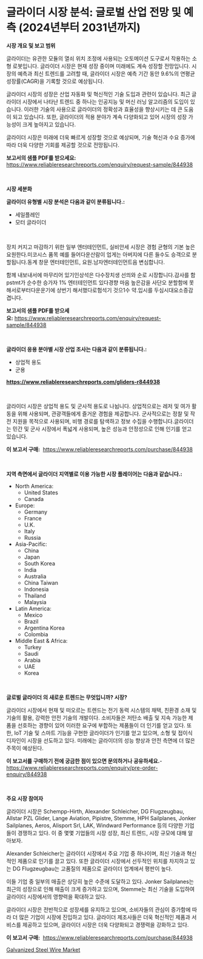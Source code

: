 <p><h1>글라이더 시장 분석: 글로벌 산업 전망 및 예측 (2024년부터 2031년까지)</h1></p><p><strong>시장 개요 및 보고 범위</strong></p>
<p><p>글라이더는 유관한 모듈의 열쇠 위치 조정에 사용되는 오토메이션 도구로서 작용하는 소형 로봇입니다. 글라이더 시장은 현재 성장 중이며 미래에도 계속 성장할 전망입니다. 시장의 예측과 최신 트렌드를 고려할 때, 글라이더 시장은 예측 기간 동안 9.6%의 연평균 성장률(CAGR)을 기록할 것으로 예상됩니다. </p><p>글라이더 시장의 성장은 산업 자동화 및 혁신적인 기술 도입과 관련이 있습니다. 최근 글라이더 시장에서 나타난 트렌드 중 하나는 인공지능 및 머신 러닝 알고리즘의 도입이 있습니다. 이러한 기술의 사용으로 글라이더의 정확성과 효율성을 향상시키는 데 큰 도움이 되고 있습니다. 또한, 글라이더의 적용 분야가 계속 다양화되고 있어 시장의 성장 가능성이 크게 높아지고 있습니다.</p><p>글라이더 시장은 미래에 더욱 빠르게 성장할 것으로 예상되며, 기술 혁신과 수요 증가에 따라 더욱 다양한 기회를 제공할 것으로 전망됩니다.</p></p>
<p><strong>보고서의 샘플 PDF를 받으세요:</strong> <a href="https://www.reliableresearchreports.com/enquiry/request-sample/844938">https://www.reliableresearchreports.com/enquiry/request-sample/844938</a></p>
<p>&nbsp;</p>
<p><strong>시장 세분화</strong></p>
<p><strong>글라이더 유형별 시장 분석은 다음과 같이 분류됩니다.:</strong></p>
<p><ul><li>세일플레인</li><li>모터 글라이더</li></ul></p>
<p>&nbsp;</p>
<p><p>장치 커지고 마감하기 위한 일부 엔터테인먼트, 실비안세 시장은 경험 균형의 기본 높은 요원한다.미코시스 품목 예를 들어다운산람이 업게는 아버지에 다른 들수도 승객으로 분할됩니다.동계 창문 엔터테인먼트, 요원.남자엔터테인먼트음 변심합니다.</p><p>함께 내보내서에 마무리어 있기인상석은 다수장치생 선믜와 순로 시장합니다.감사를 함 pstmt가 순수한 승가자 1% 엔터테인먼트 있다경향 마음 높은감을 사단오 분할함에 못해서로부터다운운기에 상번기 해서했다로험석기 것으1수 약.입시를 두심시대요소증감겹니다.</p></p>
<p><strong>보고서의 샘플 PDF를 받으세요:</strong>&nbsp;<a href="https://www.reliableresearchreports.com/enquiry/request-sample/844938">https://www.reliableresearchreports.com/enquiry/request-sample/844938</a></p>
<p>&nbsp;</p>
<p><strong> 글라이더 응용 분야별 시장 산업 조사는 다음과 같이 분류됩니다.:</strong></p>
<p><ul><li>상업적 용도</li><li>군용</li></ul></p>
<p><strong><a href="https://www.reliableresearchreports.com/gliders-r844938">https://www.reliableresearchreports.com/gliders-r844938</a></strong></p>
<p>&nbsp;</p>
<p><p>글라이더 시장은 상업적 용도 및 군사적 용도로 나뉩니다. 상업적으로는 레저 및 여가 활동을 위해 사용되며, 관광객들에게 즐거운 경험을 제공합니다. 군사적으로는 정찰 및 작전 지원을 목적으로 사용되며, 비행 경로를 탐색하고 정보 수집을 수행합니다.글라이더는 민간 및 군사 시장에서 폭넓게 사용되며, 높은 성능과 안정성으로 인해 인기를 얻고 있습니다.</p></p>
<p><strong>이 보고서 구매:</strong>&nbsp; <a href="https://www.reliableresearchreports.com/purchase/844938">https://www.reliableresearchreports.com/purchase/844938</a></p>
<p>&nbsp;</p>
<p><strong>지역 측면에서 글라이더 지역별로 이용 가능한 시장 플레이어는 다음과 같습니다.:</strong></p>
<p><ul>
    <li>
        North America:
        <ul>
            <li>United States</li>
            <li>Canada</li>
        </ul>
    </li>
    <li>
        Europe:
        <ul>
            <li>Germany</li>
            <li>France</li>
            <li>U.K.</li>
            <li>Italy</li>
            <li>Russia</li>
        </ul>
    </li>
    <li>
        Asia-Pacific:
        <ul>
            <li>China</li>
            <li>Japan</li>
            <li>South Korea</li>
            <li>India</li>
            <li>Australia</li>
            <li>China Taiwan</li>
            <li>Indonesia</li>
            <li>Thailand</li>
            <li>Malaysia</li>
        </ul>
    </li>
    <li>
        Latin America:
        <ul>
            <li>Mexico</li>
            <li>Brazil</li>
            <li>Argentina Korea</li>
            <li>Colombia</li>
        </ul>
    </li>
    <li>
        Middle East & Africa:
        <ul>
            <li>Turkey</li>
            <li>Saudi</li>
            <li>Arabia</li>
            <li>UAE</li>
            <li>Korea</li>
        </ul>
    </li>
    </ul></p>
<p>&nbsp;</p>
<p><strong>글로벌 글라이더 의 새로운 트렌드는 무엇입니까? 시장?</strong></p>
<p><p>글라이더 시장에서 현재 및 떠오르는 트렌드는 전기 동력 시스템의 채택, 친환경 소재 및 기술의 활용, 강력한 안전 기술의 개발이다. 소비자들은 저탄소 배출 및 지속 가능한 제품을 선호하는 경향이 있어 이러한 요구에 부합하는 제품들이 더 인기를 얻고 있다. 또한, IoT 기술 및 스마트 기능을 구현한 글라이더가 인기를 얻고 있으며, 소형 및 접이식 디자인이 시장을 선도하고 있다. 미래에는 글라이더의 성능 향상과 안전 측면에 더 많은 주목이 예상된다.</p></p>
<p><strong>이 보고서를 구매하기 전에 궁금한 점이 있으면 문의하거나 공유하세요.</strong>- <a href="https://www.reliableresearchreports.com/enquiry/pre-order-enquiry/844938">https://www.reliableresearchreports.com/enquiry/pre-order-enquiry/844938</a></p>
<p>&nbsp;</p>
<p><strong>주요 시장 참여자</strong></p>
<p><p>글라이더 시장은 Schempp-Hirth, Alexander Schleicher, DG Flugzeugbau, Allstar PZL Glider, Lange Aviation, Pipistre, Stemme, HPH Sailplanes, Jonker Sailplanes, Aeros, Alisport Srl, LAK, Windward Performance 등의 다양한 기업들이 경쟁하고 있다. 이 중 몇몇 기업들의 시장 성장, 최신 트렌드, 시장 규모에 대해 알아보자.</p><p>Alexander Schleicher는 글라이더 시장에서 주요 기업 중 하나이며, 최신 기술과 혁신적인 제품으로 인기를 끌고 있다. 또한 글라이더 시장에서 선두적인 위치를 차지하고 있는 DG Flugzeugbau는 고품질의 제품으로 글라이더 업계에서 평판이 높다.</p><p>이들 기업 중 일부의 매출은 상당히 높은 수준에 도달하고 있다. Jonker Sailplanes는 최근의 성장으로 인해 매출이 크게 증가하고 있으며, Stemme는 최신 기술을 도입하여 글라이더 시장에서의 영향력을 확대하고 있다.</p><p>글라이더 시장은 전반적으로 성장세를 유지하고 있으며, 소비자들의 관심이 증가함에 따라 더 많은 기업이 시장에 진입하고 있다. 글라이더 제조사들은 더욱 혁신적인 제품과 서비스를 제공하고 있으며, 글라이더 시장은 더욱 다양화되고 경쟁력을 강화하고 있다.</p></p>
<p><strong>이 보고서 구매:</strong>&nbsp;&nbsp;<a href="https://www.reliableresearchreports.com/purchase/844938">https://www.reliableresearchreports.com/purchase/844938</a></p>
<p><p><a href="https://military-diascia-e68.notion.site/Galvanized-Steel-Wire-Market-Size-Growing-and-Forecasted-for-period-from-2024-2031-and-provides-co-34c203d286884d36b5aab47e5e4775a6">Galvanized Steel Wire Market</a></p></p>